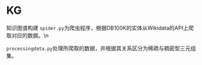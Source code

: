 # KG
知识图谱构建
`spider.py`为爬虫程序，根据DB100K的实体从Wikidata的API上爬取对应的数据。\n

`processingdata.py`处理所爬取的数据，并根据其关系区分为稀疏与稠密型三元组集。
